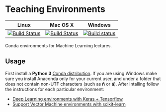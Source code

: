 # Teaching Environments

|Linux|Mac OS X|Windows|
|-----|--------|-------|
|[![Build Status](https://travis-ci.org/albarji/teaching-environments.svg?branch=master)](https://travis-ci.org/albarji/teaching-environments)|[![Build Status](https://travis-ci.org/albarji/teaching-environments.svg?branch=master)](https://travis-ci.org/albarji/teaching-environments)|[![Build status](https://ci.appveyor.com/api/projects/status/jb3rcrh3n0pavv5c?svg=true)](https://ci.appveyor.com/project/albarji/teaching-environments)|

Conda environments for Machine Learning lectures.

## Usage

First install a **Python 3** [Conda distribution](https://anaconda.org/anaconda/python). If you are using Windows make sure you install Anaconda only for your current user, and under a folder that does not contain non-UTF characters (such as **ñ** or **á**). After intalling follow the instructions for each particular environment:

* [Deep Learning environments with Keras + Tensorflow](deeplearning)
* [Support Vector Machine environments with scikit-learn](SVMs)

